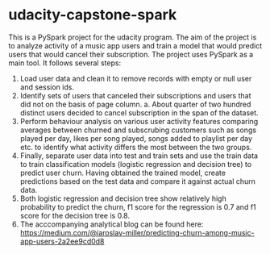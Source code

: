 # udacity-capstone-spark

This is a PySpark project for the udacity program. The aim of the project is to analyze activity of a music app users and train a model that would predict users that would cancel their subscription.
The project uses PySpark as a main tool. It follows several steps:

1. Load user data and clean it to remove records with empty or null user and session ids.
2. Identify sets of users that canceled their subscriptions and users that did not on the basis of page column.
    a. About quarter of two hundred distinct users decided to cancel subscription in the span of the dataset.
3. Perform behaviour analysis on various user activity features comparing averages between churned and subscrubing customers such as songs played per day, likes per song played, songs added to playlist per day etc. to identify what activity differs the most between the two groups.
5. Finally, separate user data into test and train sets and use the train data to train classification models (logistic regression and decision tree) to predict user churn. Having obtained the trained model, create predictions based on the test data and compare it against actual churn data.
5. Both logistic regression and decision tree show relatively high probability to predict the churn, f1 score for the regression is 0.7 and f1 score for the decision tree is 0.8.
6. The acccompanying analytical blog can be found here:
   https://medium.com/@iaroslav-miller/predicting-churn-among-music-app-users-2a2ee9cd0d8
